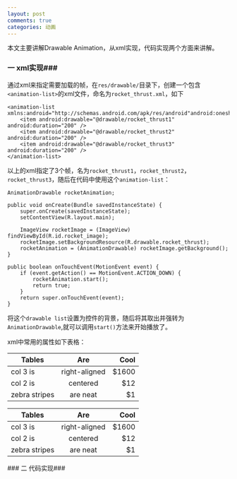 ```yaml
---
layout: post
comments: true
categories: 动画
---
```

本文主要讲解Drawable Animation，从xml实现，代码实现两个方面来讲解。

### 一 xml实现###

  通过xml来指定需要加载的帧，在`res/drawable/`目录下，创建一个包含`<animation-list>`的xml文件，命名为`rocket_thrust.xml`，如下

	<animation-list xmlns:android="http://schemas.android.com/apk/res/android"android:oneshot="true">
    	<item android:drawable="@drawable/rocket_thrust1" android:duration="200" />
    	<item android:drawable="@drawable/rocket_thrust2" android:duration="200" />
    	<item android:drawable="@drawable/rocket_thrust3" android:duration="200" />
	</animation-list>

  以上的xml指定了3个帧，名为`rocket_thrust1`，`rocket_thrust2`，`rocket_thrust3`，随后在代码中使用这个`animation-list`：

	AnimationDrawable rocketAnimation;

	public void onCreate(Bundle savedInstanceState) {
		super.onCreate(savedInstanceState);
		setContentView(R.layout.main);

		ImageView rocketImage = (ImageView) findViewById(R.id.rocket_image);
		rocketImage.setBackgroundResource(R.drawable.rocket_thrust);
		rocketAnimation = (AnimationDrawable) rocketImage.getBackground();
	}

	public boolean onTouchEvent(MotionEvent event) {
		if (event.getAction() == MotionEvent.ACTION_DOWN) {
    		rocketAnimation.start();
    		return true;
		}
		return super.onTouchEvent(event);
	}
  
  将这个`drawable list`设置为控件的背景，随后将其取出并强转为`AnimationDrawable`,就可以调用`start()`方法来开始播放了。

  xml中常用的属性如下表格：
  
| Tables        | Are           | Cool  |
| ------------- |:-------------:| -----:|
| col 3 is      | right-aligned | $1600 |
| col 2 is      | centered      |   $12 |
| zebra stripes | are neat      |    $1 |
	

<table class="table table-bordered table-striped">
  <thead>
    <tr>
      <th>Tables</th>
      <th style="text-align: center">Are</th>
      <th style="text-align: right">Cool</th>
    </tr>
  </thead>
  <tbody>
    <tr>
      <td>col 3 is</td>
      <td style="text-align: center">right-aligned</td>
      <td style="text-align: right">$1600</td>
    </tr>
    <tr>
      <td>col 2 is</td>
      <td style="text-align: center">centered</td>
      <td style="text-align: right">$12</td>
    </tr>
    <tr>
      <td>zebra stripes</td>
      <td style="text-align: center">are neat</td>
      <td style="text-align: right">$1</td>
    </tr>
  </tbody>
</table>
### 二 代码实现###

  
	
	



